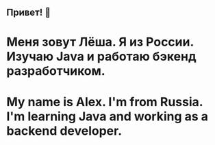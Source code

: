 ## Привет! 👋

# Меня зовут Лёша. Я из России. Изучаю Java и работаю бэкенд разработчиком.
# My name is Alex. I'm from Russia. I'm learning Java and working as a backend developer.


